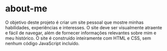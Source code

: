 # about-me
O objetivo deste projeto é criar um site pessoal que mostre minhas habilidades, experiências e interesses. O site deve ser visualmente atraente e fácil de navegar, além de fornecer informações relevantes sobre mim e meu histórico. O site é construído inteiramente com HTML e CSS, sem nenhum código JavaScript incluído.
